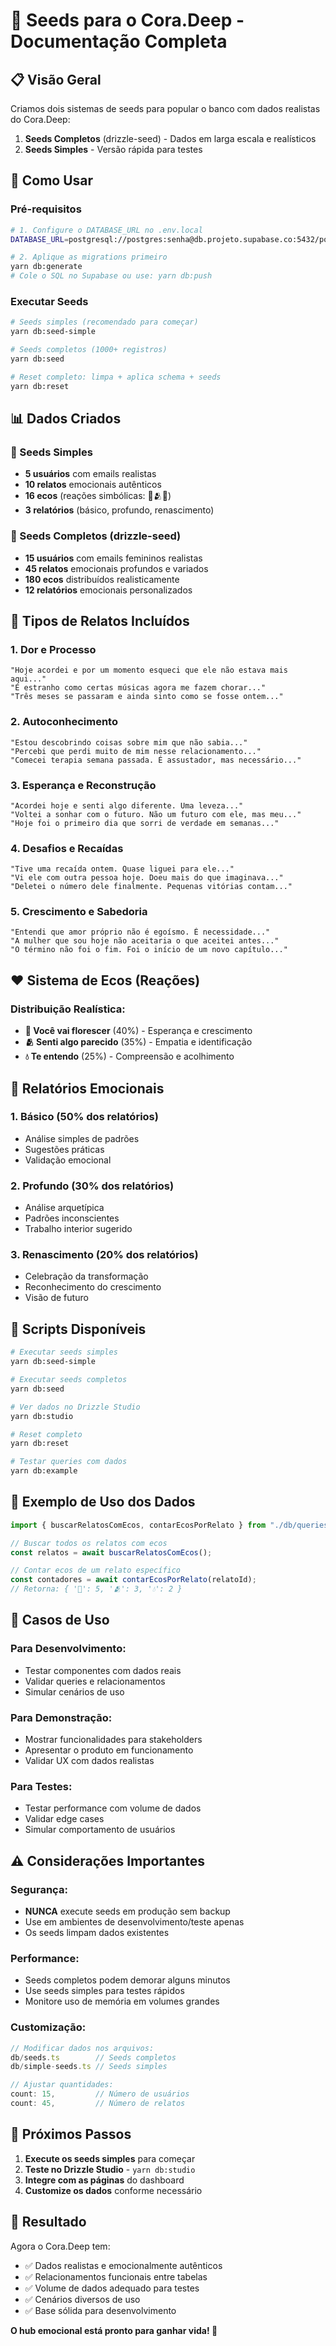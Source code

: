 # 🌱 Seeds para o Cora.Deep - Documentação Completa

## 📋 Visão Geral

Criamos dois sistemas de seeds para popular o banco com dados realistas do Cora.Deep:

1. **Seeds Completos** (drizzle-seed) - Dados em larga escala e realísticos
2. **Seeds Simples** - Versão rápida para testes

## 🚀 Como Usar

### Pré-requisitos

```bash
# 1. Configure o DATABASE_URL no .env.local
DATABASE_URL=postgresql://postgres:senha@db.projeto.supabase.co:5432/postgres

# 2. Aplique as migrations primeiro
yarn db:generate
# Cole o SQL no Supabase ou use: yarn db:push
```

### Executar Seeds

```bash
# Seeds simples (recomendado para começar)
yarn db:seed-simple

# Seeds completos (1000+ registros)
yarn db:seed

# Reset completo: limpa + aplica schema + seeds
yarn db:reset
```

## 📊 Dados Criados

### 🌱 Seeds Simples

- **5 usuários** com emails realistas
- **10 relatos** emocionais autênticos
- **16 ecos** (reações simbólicas: 🌱🫂💧)
- **3 relatórios** (básico, profundo, renascimento)

### 🌿 Seeds Completos (drizzle-seed)

- **15 usuários** com emails femininos realistas
- **45 relatos** emocionais profundos e variados
- **180 ecos** distribuídos realisticamente
- **12 relatórios** emocionais personalizados

## 💭 Tipos de Relatos Incluídos

### 1. **Dor e Processo**

```
"Hoje acordei e por um momento esqueci que ele não estava mais aqui..."
"É estranho como certas músicas agora me fazem chorar..."
"Três meses se passaram e ainda sinto como se fosse ontem..."
```

### 2. **Autoconhecimento**

```
"Estou descobrindo coisas sobre mim que não sabia..."
"Percebi que perdi muito de mim nesse relacionamento..."
"Comecei terapia semana passada. É assustador, mas necessário..."
```

### 3. **Esperança e Reconstrução**

```
"Acordei hoje e senti algo diferente. Uma leveza..."
"Voltei a sonhar com o futuro. Não um futuro com ele, mas meu..."
"Hoje foi o primeiro dia que sorri de verdade em semanas..."
```

### 4. **Desafios e Recaídas**

```
"Tive uma recaída ontem. Quase liguei para ele..."
"Vi ele com outra pessoa hoje. Doeu mais do que imaginava..."
"Deletei o número dele finalmente. Pequenas vitórias contam..."
```

### 5. **Crescimento e Sabedoria**

```
"Entendi que amor próprio não é egoísmo. É necessidade..."
"A mulher que sou hoje não aceitaria o que aceitei antes..."
"O término não foi o fim. Foi o início de um novo capítulo..."
```

## ❤️ Sistema de Ecos (Reações)

### Distribuição Realística:

- **🌱 Você vai florescer** (40%) - Esperança e crescimento
- **🫂 Senti algo parecido** (35%) - Empatia e identificação
- **💧 Te entendo** (25%) - Compreensão e acolhimento

## 📄 Relatórios Emocionais

### 1. **Básico** (50% dos relatórios)

- Análise simples de padrões
- Sugestões práticas
- Validação emocional

### 2. **Profundo** (30% dos relatórios)

- Análise arquetípica
- Padrões inconscientes
- Trabalho interior sugerido

### 3. **Renascimento** (20% dos relatórios)

- Celebração da transformação
- Reconhecimento do crescimento
- Visão de futuro

## 🔧 Scripts Disponíveis

```bash
# Executar seeds simples
yarn db:seed-simple

# Executar seeds completos
yarn db:seed

# Ver dados no Drizzle Studio
yarn db:studio

# Reset completo
yarn db:reset

# Testar queries com dados
yarn db:example
```

## 📝 Exemplo de Uso dos Dados

```typescript
import { buscarRelatosComEcos, contarEcosPorRelato } from "./db/queries";

// Buscar todos os relatos com ecos
const relatos = await buscarRelatosComEcos();

// Contar ecos de um relato específico
const contadores = await contarEcosPorRelato(relatoId);
// Retorna: { '🌱': 5, '🫂': 3, '💧': 2 }
```

## 🎯 Casos de Uso

### Para Desenvolvimento:

- Testar componentes com dados reais
- Validar queries e relacionamentos
- Simular cenários de uso

### Para Demonstração:

- Mostrar funcionalidades para stakeholders
- Apresentar o produto em funcionamento
- Validar UX com dados realistas

### Para Testes:

- Testar performance com volume de dados
- Validar edge cases
- Simular comportamento de usuários

## ⚠️ Considerações Importantes

### Segurança:

- **NUNCA** execute seeds em produção sem backup
- Use em ambientes de desenvolvimento/teste apenas
- Os seeds limpam dados existentes

### Performance:

- Seeds completos podem demorar alguns minutos
- Use seeds simples para testes rápidos
- Monitore uso de memória em volumes grandes

### Customização:

```typescript
// Modificar dados nos arquivos:
db/seeds.ts        // Seeds completos
db/simple-seeds.ts // Seeds simples

// Ajustar quantidades:
count: 15,         // Número de usuários
count: 45,         // Número de relatos
```

## 🚀 Próximos Passos

1. **Execute os seeds simples** para começar
2. **Teste no Drizzle Studio** - `yarn db:studio`
3. **Integre com as páginas** do dashboard
4. **Customize os dados** conforme necessário

## 🎉 Resultado

Agora o Cora.Deep tem:

- ✅ Dados realistas e emocionalmente autênticos
- ✅ Relacionamentos funcionais entre tabelas
- ✅ Volume de dados adequado para testes
- ✅ Cenários diversos de uso
- ✅ Base sólida para desenvolvimento

**O hub emocional está pronto para ganhar vida! 💜**
